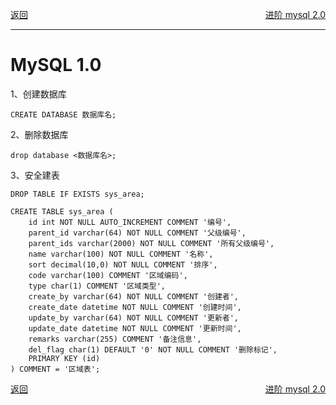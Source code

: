 <p>
    <a href="#" onclick="refreshContent('database')">返回</a>
    <a href="#" style="float: right;" onclick="refreshDatabaseContent('mysql2')">进阶 mysql 2.0</a>
</p>

---
# MySQL 1.0

1、创建数据库

	CREATE DATABASE 数据库名;
2、删除数据库

	drop database <数据库名>;
3、安全建表

    DROP TABLE IF EXISTS sys_area;
     
    CREATE TABLE sys_area (
        id int NOT NULL AUTO_INCREMENT COMMENT '编号',
        parent_id varchar(64) NOT NULL COMMENT '父级编号',
        parent_ids varchar(2000) NOT NULL COMMENT '所有父级编号',
        name varchar(100) NOT NULL COMMENT '名称',
        sort decimal(10,0) NOT NULL COMMENT '排序',
        code varchar(100) COMMENT '区域编码',
        type char(1) COMMENT '区域类型',
        create_by varchar(64) NOT NULL COMMENT '创建者',
        create_date datetime NOT NULL COMMENT '创建时间',
        update_by varchar(64) NOT NULL COMMENT '更新者',
        update_date datetime NOT NULL COMMENT '更新时间',
        remarks varchar(255) COMMENT '备注信息',
        del_flag char(1) DEFAULT '0' NOT NULL COMMENT '删除标记',
        PRIMARY KEY (id)
    ) COMMENT = '区域表';
    


    
<p>
    <a href="#" onclick="refreshContent('database')">返回</a>
    <a href="#" style="float: right;" onclick="refreshDatabaseContent('mysql2')">进阶 mysql 2.0</a>
</p>